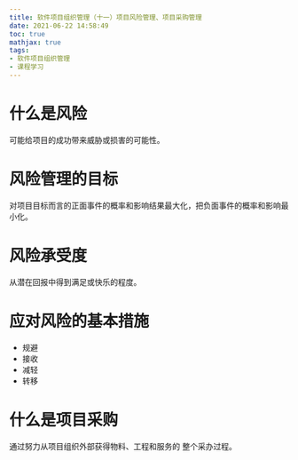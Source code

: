 ```yaml
---
title: 软件项目组织管理（十一）项目风险管理、项目采购管理
date: 2021-06-22 14:58:49
toc: true
mathjax: true
tags:
- 软件项目组织管理
- 课程学习
---
```


# 什么是风险
可能给项目的成功带来威胁或损害的可能性。
# 风险管理的目标
对项目目标而言的正面事件的概率和影响结果最大化，把负面事件的概率和影响最小化。
# 风险承受度
从潜在回报中得到满足或快乐的程度。
# 应对风险的基本措施
- 规避
- 接收
- 减轻
- 转移
# 什么是项目采购
通过努力从项目组织外部获得物料、工程和服务的 整个采办过程。
